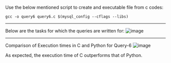 Use the below mentioned script to create and executable file from c codes:

`
gcc -o query6 query6.c $(mysql_config --cflags --libs)
`

-----------------------------------------------------------
Below are the tasks for which the queries are written for:
![image](https://github.com/user-attachments/assets/06bb8076-e74d-40c5-9ad9-f722eedd7a6e)

-----------------------------------------------------------
Comparison of Execution times in C and Python for Query-6
![image](https://github.com/user-attachments/assets/486cefc4-a511-4308-92e5-f49e44ff834c)

As expected, the execution time of C outperforms that of Python. 


